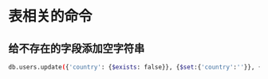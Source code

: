 # 表相关的命令

## 给不存在的字段添加空字符串

```bash
db.users.update({'country': {$exists: false}}, {$set:{'country':''}}, {multi:true})
```
